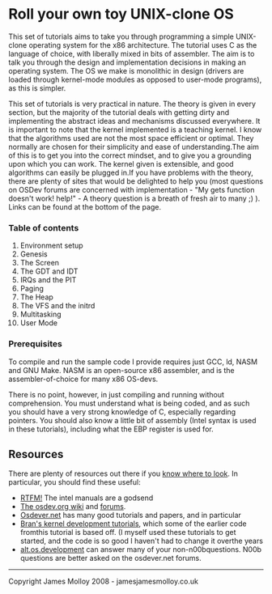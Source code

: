 Roll your own toy UNIX-clone OS
==============================

This set of tutorials aims to take you through programming a simple UNIX-clone operating system for the x86 architecture. The tutorial uses C as the language of choice, with liberally mixed in bits of assembler. The aim is to talk you through the design and implementation decisions in making an operating system. The OS we make is monolithic in design (drivers are loaded through kernel-mode modules as opposed to user-mode programs), as this is simpler.

This set of tutorials is very practical in nature. The theory is given in every section, but the majority of the tutorial deals with getting dirty and implementing the abstract ideas and mechanisms discussed everywhere. It is important to note that the kernel implemented is a teaching kernel. I know that the algorithms used are not the most space efficient or optimal. They normally are chosen for their simplicity and ease of understanding.The aim of this is to get you into the correct mindset, and to give you a grounding upon which you can work. The kernel given is extensible, and good algorithms can easily be plugged in.If you have problems with the theory, there are plenty of sites that would be delighted to help you (most questions on OSDev forums are concerned with implementation - "My gets function doesn't work! help!" - A theory question is a breath of fresh air to many ;) ). Links can be found at the bottom of the page.

### Table of contents

1. Environment setup
2. Genesis
3. The Screen
4. The GDT and IDT
5. IRQs and the PIT
6. Paging
7. The Heap
8. The VFS and the initrd
9. Multitasking
10. User Mode

### Prerequisites

To compile and run the sample code I provide requires just GCC, ld, NASM and GNU Make. NASM is an open-source x86 assembler, and is the assembler-of-choice for many x86 OS-devs.

There is no point, however, in just compiling and running without comprehension. You must understand what is being coded, and as such you should have a very strong knowledge of C, especially regarding pointers. You should also know a little bit of assembly (Intel syntax is used in these tutorials), including what the EBP register is used for.

## Resources

There are plenty of resources out there if you [know where to look](http://www.google.com). In particular, you 
should find these useful:

*   [RTFM!](http://www.intel.com/products/processor/manuals/index.htm) The intel manuals are a godsend
*   [The osdev.org wiki](http://www.osdev.org/wiki) and [forums](http://www.osdev.org/forum).
*   [Osdever.net](http://www.osdever.net) has many good tutorials and papers, and in particular
*   [Bran's kernel development tutorials](http://www.osdever.net/bkerndev/index.php), which some of the earlier code fromthis tutorial is based off. (I myself used these tutorials to get started, and the code is so good I haven't had to change it overthe years
*   [alt.os.development](http://groups.google.co.uk/group/alt.os.development/topics) can answer many of your non-n00bquestions. N00b questions are better asked on the osdever.net forums.

----------------------------------------
Copyright James Molloy 2008 - james<at>jamesmolloy.co.uk
